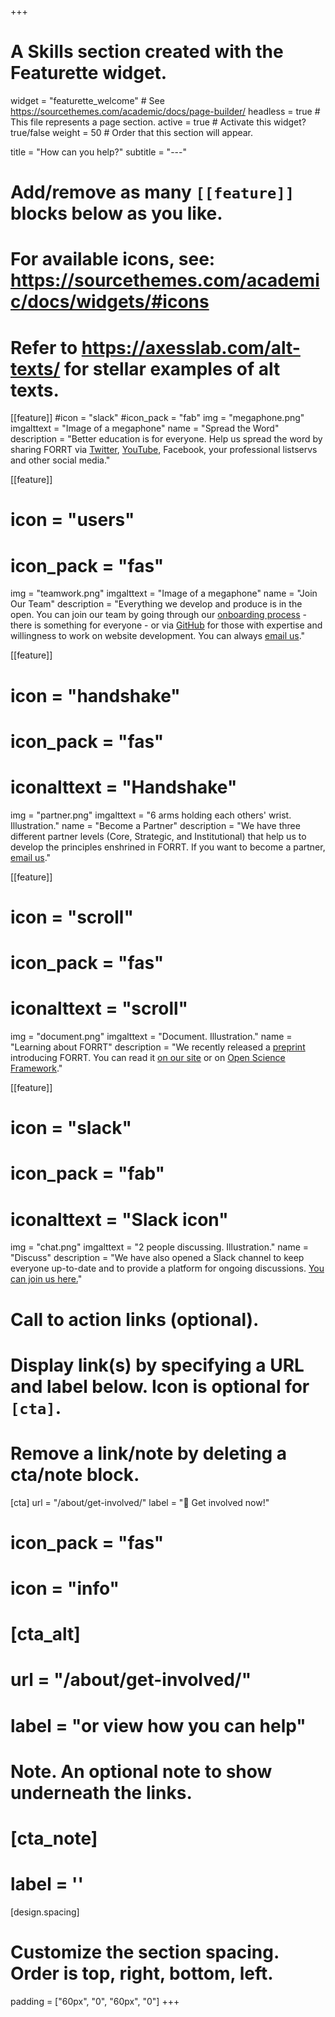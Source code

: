 +++
# A Skills section created with the Featurette widget.
widget = "featurette_welcome"  # See https://sourcethemes.com/academic/docs/page-builder/
headless = true  # This file represents a page section.
active = true  # Activate this widget? true/false
weight = 50  # Order that this section will appear.

title = "How can you help?"
subtitle = "---"


# Add/remove as many `[[feature]]` blocks below as you like.
# 
# For available icons, see: https://sourcethemes.com/academic/docs/widgets/#icons
# Refer to https://axesslab.com/alt-texts/ for stellar examples of alt texts.

[[feature]]
  #icon = "slack"
  #icon_pack = "fab"
  img = "megaphone.png"
  imgalttext = "Image of a megaphone"
  name = "Spread the Word"
  description = "Better education is for everyone. Help us spread the word by sharing FORRT via [Twitter](https://twitter.com/FORRTproject), [YouTube](https://www.youtube.com/channel/UCBQDUYmxMxeWjrCfB2qjA0A/playlists), Facebook, your professional listservs and other social media."
  
[[feature]]
#  icon = "users"
#  icon_pack = "fas"
  img = "teamwork.png"
  imgalttext = "Image of a megaphone"
  name = "Join Our Team"
  description = "Everything we develop and produce is in the open. You can join our team by going through our [onboarding process](https://docs.google.com/document/d/1S5xkHgzSBrajF2tJMJ_7Fi4leOH-a4XKX3L71Ek0tNo/edit?usp=sharing) - there is something for everyone - or via [GitHub](https://github.com/forrtproject/) for those with expertise and willingness to work on website development. You can always [email us](mailto:FORRTproject@gmail.com)."

[[feature]]
  # icon = "handshake"
  # icon_pack = "fas"
  # iconalttext = "Handshake"
  img = "partner.png"
  imgalttext = "6 arms holding each others' wrist. Illustration."
  name = "Become a Partner"
  description = "We have three different partner levels (Core, Strategic, and Institutional) that help us to develop the principles enshrined in FORRT. If you want to become a partner, [email us](mailto:FORRTproject@gmail.com)."

[[feature]]
#  icon = "scroll"
#  icon_pack = "fas"
#  iconalttext = "scroll"
  img = "document.png"
  imgalttext = "Document. Illustration."
  name = "Learning about FORRT"
  description = "We recently released a [preprint](/manuscript) introducing FORRT. You can read it [on our site](/manuscript) or on [Open Science Framework](https://osf.io/bnh7p)."

[[feature]]
#  icon = "slack"
#  icon_pack = "fab"
#  iconalttext = "Slack icon"
  img = "chat.png"
  imgalttext = "2 people discussing. Illustration."
  name = "Discuss"
  description = "We have also opened a Slack channel to keep everyone up-to-date and to provide a platform for ongoing discussions. [You can join us here.](https://join.slack.com/t/forrt/shared_invite/zt-alobr3z7-NOR0mTBfD1vKXn9qlOKqaQ)"

# Call to action links (optional).
#   Display link(s) by specifying a URL and label below. Icon is optional for `[cta]`.
#   Remove a link/note by deleting a cta/note block.
 [cta]
   url = "/about/get-involved/"
   label = ":rocket: Get involved now!"
   # icon_pack = "fas"
   # icon = "info"
  
# [cta_alt]
#  url = "/about/get-involved/"
#  label = "or view how you can help"

# Note. An optional note to show underneath the links.
# [cta_note]
#   label = ''


[design.spacing]
  # Customize the section spacing. Order is top, right, bottom, left.
  padding = ["60px", "0", "60px", "0"]
+++
